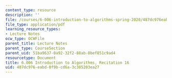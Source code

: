 ```yaml
---
content_type: resource
description: ''
file: /courses/6-006-introduction-to-algorithms-spring-2020/487dc976eabd0f9bcd6a3c385203ea27_MIT6_006S20_r16.pdf
file_type: application/pdf
learning_resource_types:
- Lecture Notes
ocw_type: OCWFile
parent_title: Lecture Notes
parent_type: CourseSection
parent_uid: 51ba9637-0a92-32f2-88ab-0bef851c9ad4
resourcetype: Document
title: 6.006 Introduction to Algorithms, Recitation 16
uid: 487dc976-eabd-0f9b-cd6a-3c385203ea27
---
```

